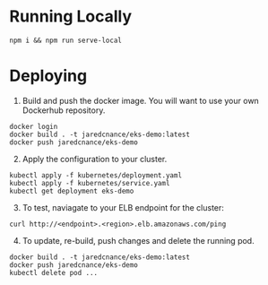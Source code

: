 # Running Locally

```
npm i && npm run serve-local
```

# Deploying

1. Build and push the docker image. You will want to use your own Dockerhub repository.
```
docker login
docker build . -t jaredcnance/eks-demo:latest
docker push jaredcnance/eks-demo
```

2. Apply the configuration to your cluster.
```
kubectl apply -f kubernetes/deployment.yaml
kubectl apply -f kubernetes/service.yaml
kubectl get deployment eks-demo
```

3. To test, naviagate to your ELB endpoint for the cluster:

```
curl http://<endpoint>.<region>.elb.amazonaws.com/ping
```

4. To update, re-build, push changes and delete the running pod.

```
docker build . -t jaredcnance/eks-demo:latest
docker push jaredcnance/eks-demo
kubectl delete pod ... 
```